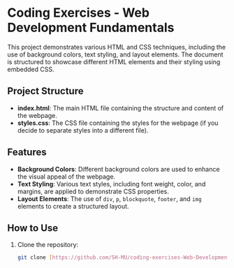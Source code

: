 # Coding Exercises - Web Development Fundamentals

This project demonstrates various HTML and CSS techniques, including the use of background colors, text styling, and layout elements. The document is structured to showcase different HTML elements and their styling using embedded CSS.

## Project Structure

-   **index.html**: The main HTML file containing the structure and content of the webpage.
-   **styles.css**: The CSS file containing the styles for the webpage (if you decide to separate styles into a different file).

## Features

-   **Background Colors**: Different background colors are used to enhance the visual appeal of the webpage.
-   **Text Styling**: Various text styles, including font weight, color, and margins, are applied to demonstrate CSS properties.
-   **Layout Elements**: The use of `div`, `p`, `blockquote`, `footer`, and `img` elements to create a structured layout.

## How to Use

1.  Clone the repository:

    ```sh
    git clone [https://github.com/SH-MU/coding-exercises-Web-Development-Fundamentals.git](https://github.com/SH-MU/coding-exercises-Web-Development-Fundamentals.git)
    ```
